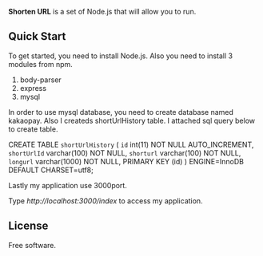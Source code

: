 
**Shorten URL** is a set of Node.js that will allow you to run.

Quick Start
-----------
To get started, you need to install Node.js.
Also you need to install 3 modules from npm. 
1. body-parser
2. express
3. mysql

In order to use mysql database, you need to create database named kakaopay.
Also I createds shortUrlHistory table. I attached sql query below to create table.

CREATE TABLE `shortUrlHistory` (
`id` int(11) NOT NULL AUTO_INCREMENT,
  `shortUrlId` varchar(100) NOT NULL,
  `shorturl` varchar(100) NOT NULL,
  `longurl` varchar(1000) NOT NULL,
  PRIMARY KEY (id)
) ENGINE=InnoDB DEFAULT CHARSET=utf8;

Lastly my application use 3000port. 

Type *http://localhost:3000/index* to access my application.

License
-------
Free software.


